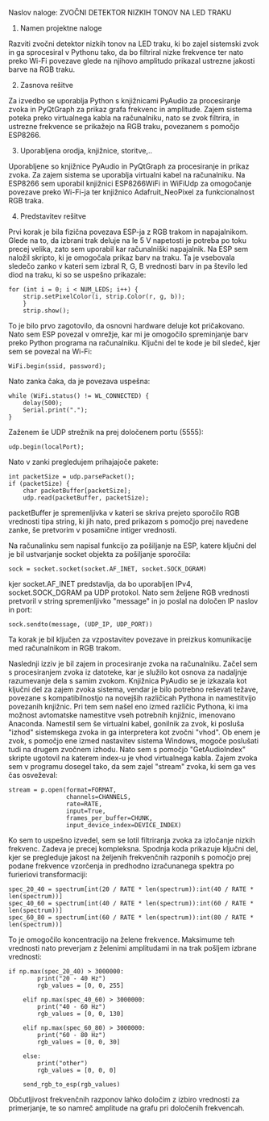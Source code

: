 Naslov naloge: ZVOČNI DETEKTOR NIZKIH TONOV NA LED TRAKU

1. Namen projektne naloge

Razviti zvočni detektor nizkih tonov na LED traku, ki bo zajel sistemski zvok in ga sprocesiral v Pythonu tako, da bo filtriral nizke frekvence ter nato preko Wi-Fi povezave glede na njihovo amplitudo prikazal ustrezne jakosti barve na RGB traku.

2. Zasnova rešitve

Za izvedbo se uporablja Python s knjižnicami PyAudio za procesiranje zvoka in PyQtGraph za prikaz grafa frekvenc in amplitude. Zajem sistema poteka preko virtualnega kabla na računalniku, nato se zvok filtrira, in ustrezne frekvence se prikažejo na RGB traku, povezanem s pomočjo ESP8266.

3. Uporabljena orodja, knjižnice, storitve,..

Uporabljene so knjižnice PyAudio in PyQtGraph za procesiranje in prikaz zvoka. Za zajem sistema se uporablja virtualni kabel na računalniku. Na ESP8266 sem uporabil knjižnici ESP8266WiFi in WiFiUdp za omogočanje povezave preko Wi-Fi-ja ter knjižnico Adafruit_NeoPixel za funkcionalnost RGB traka.

4. Predstavitev rešitve

Prvi korak je bila fizična povezava ESP-ja z RGB trakom in napajalnikom. Glede na to, da izbrani trak deluje na le 5 V napetosti je potreba po toku precej velika, zato sem uporabil kar računalniški napajalnik. Na ESP sem naložil skripto, ki je omogočala prikaz barv na traku. Ta je vsebovala sledečo zanko v kateri sem izbral R, G, B vrednosti barv in pa število led diod na traku, ki so se uspešno prikazale:

    for (int i = 0; i < NUM_LEDS; i++) {
        strip.setPixelColor(i, strip.Color(r, g, b));
        }
        strip.show();

To je bilo prvo zagotovilo, da osnovni hardware deluje kot pričakovano. Nato sem ESP povezal v omrežje, kar mi je omogočilo spreminjanje barv preko Python programa na računalniku. Ključni del te kode je bil sledeč, kjer sem se povezal na Wi-Fi:

    WiFi.begin(ssid, password);

Nato zanka čaka, da je povezava uspešna:

    while (WiFi.status() != WL_CONNECTED) {
        delay(500);
        Serial.print(".");
    }

Zaženem še UDP strežnik na prej določenem portu (5555):
    
    udp.begin(localPort);

Nato v zanki pregledujem prihajajoče pakete:

    int packetSize = udp.parsePacket();
    if (packetSize) {
        char packetBuffer[packetSize];
        udp.read(packetBuffer, packetSize);

packetBuffer je spremenljivka v kateri se skriva prejeto sporočilo RGB vrednosti tipa string, ki jih nato, pred prikazom s pomočjo prej navedene zanke, še pretvorim v posamične intiger vrednosti.

Na računalinku sem napisal funkcijo za pošiljanje na ESP, katere ključni del je bil ustvarjanje socket objekta za pošiljanje sporočila:

    sock = socket.socket(socket.AF_INET, socket.SOCK_DGRAM)

kjer socket.AF_INET predstavlja, da bo uporabljen IPv4, socket.SOCK_DGRAM pa UDP protokol. Nato sem željene RGB vrednosti pretvoril v string spremenljivko "message" in jo poslal na določen IP naslov in port:

    sock.sendto(message, (UDP_IP, UDP_PORT))

Ta korak je bil ključen za vzpostavitev povezave in preizkus komunikacije med računalnikom in RGB trakom.

Naslednji izziv je bil zajem in procesiranje zvoka na računalniku. Začel sem s procesiranjem zvoka iz datoteke, kar je služilo kot osnova za nadaljnje razumevanje dela s samim zvokom. Knjižnica PyAudio se je izkazala kot ključni del za zajem zvoka sistema, vendar je bilo potrebno reševati težave, povezane s kompatibilnostjo na novejših različicah Pythona in namestitvijo povezanih knjižnic. Pri tem sem našel eno izmed različic Pythona, ki ima možnost avtomatske namestitve vseh potrebnih knjižnic, imenovano Anaconda. Namestil sem še virtualni kabel, gonilnik za zvok, ki posluša "izhod" sistemskega zvoka in ga interpretera kot zvočni "vhod". Ob enem je zvok, s pomočjo ene izmed nastavitev sistema Windows, mogoče poslušati tudi na drugem zvočnem izhodu. Nato sem s pomočjo "GetAudioIndex" skripte ugotovil na katerem index-u je vhod virtualnega kabla. Zajem zvoka sem v programu dosegel tako, da sem zajel "stream" zvoka, ki sem ga ves čas osveževal:

    stream = p.open(format=FORMAT,
                    channels=CHANNELS,
                    rate=RATE,
                    input=True,
                    frames_per_buffer=CHUNK,
                    input_device_index=DEVICE_INDEX)

Ko sem to uspešno izvedel, sem se lotil filtriranja zvoka za izločanje nizkih frekvenc. Zadeva je precej kompleksna. Spodnja koda prikazuje ključni del, kjer se pregleduje jakost na željenih frekvenčnih razponih s pomočjo prej podane frekvence vzorčenja in predhodno izračunanega spektra po furieriovi transformaciji:

    spec_20_40 = spectrum[int(20 / RATE * len(spectrum)):int(40 / RATE * len(spectrum))]
    spec_40_60 = spectrum[int(40 / RATE * len(spectrum)):int(60 / RATE * len(spectrum))]
    spec_60_80 = spectrum[int(60 / RATE * len(spectrum)):int(80 / RATE * len(spectrum))]

To je omogočilo koncentracijo na želene frekvence. Maksimume teh vrednosti nato preverjam z želenimi amplitudami in na trak pošljem izbrane vrednosti:

    if np.max(spec_20_40) > 3000000:
            print("20 - 40 Hz")
            rgb_values = [0, 0, 255]

        elif np.max(spec_40_60) > 3000000:
            print("40 - 60 Hz")
            rgb_values = [0, 0, 130]

        elif np.max(spec_60_80) > 3000000:
            print("60 - 80 Hz")
            rgb_values = [0, 0, 30]

        else:
            print("other")
            rgb_values = [0, 0, 0]
            
        send_rgb_to_esp(rgb_values)

Občutljivost frekvenčnih razponov lahko določim z izbiro vrednosti za primerjanje, te so namreč amplitude na grafu pri določenih frekvencah.